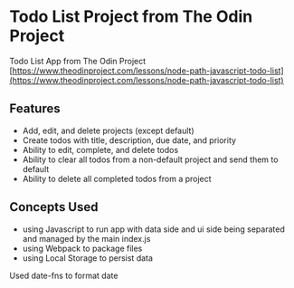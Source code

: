 # Todo List Project from The Odin Project

Todo List App from The Odin Project [https://www.theodinproject.com/lessons/node-path-javascript-todo-list](https://www.theodinproject.com/lessons/node-path-javascript-todo-list)

## Features

- Add, edit, and delete projects (except default)
- Create todos with title, description, due date, and priority
- Ability to edit, complete, and delete todos
- Ability to clear all todos from a non-default project and send them to default
- Ability to delete all completed todos from a project

## Concepts Used

- using Javascript to run app with data side and ui side being separated and managed by the main index.js
- using Webpack to package files
- using Local Storage to persist data

Used date-fns to format date
